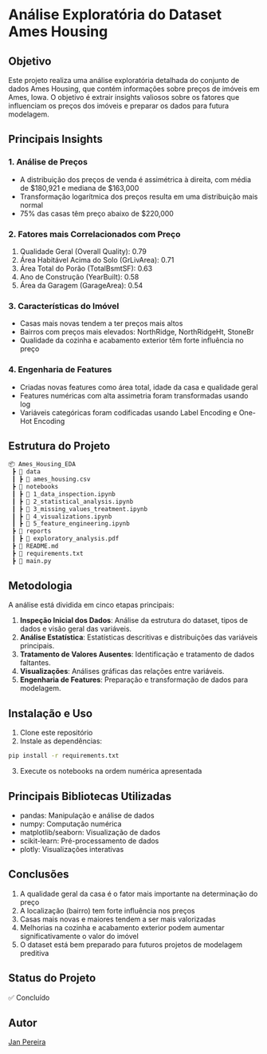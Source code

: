 # Análise Exploratória do Dataset Ames Housing

## Objetivo
Este projeto realiza uma análise exploratória detalhada do conjunto de dados Ames Housing, que contém informações sobre preços de imóveis em Ames, Iowa. O objetivo é extrair insights valiosos sobre os fatores que influenciam os preços dos imóveis e preparar os dados para futura modelagem.

## Principais Insights

### 1. Análise de Preços
- A distribuição dos preços de venda é assimétrica à direita, com média de $180,921 e mediana de $163,000
- Transformação logarítmica dos preços resulta em uma distribuição mais normal
- 75% das casas têm preço abaixo de $220,000

### 2. Fatores mais Correlacionados com Preço
1. Qualidade Geral (Overall Quality): 0.79
2. Área Habitável Acima do Solo (GrLivArea): 0.71
3. Área Total do Porão (TotalBsmtSF): 0.63
4. Ano de Construção (YearBuilt): 0.58
5. Área da Garagem (GarageArea): 0.54

### 3. Características do Imóvel
- Casas mais novas tendem a ter preços mais altos
- Bairros com preços mais elevados: NorthRidge, NorthRidgeHt, StoneBr
- Qualidade da cozinha e acabamento exterior têm forte influência no preço

### 4. Engenharia de Features
- Criadas novas features como área total, idade da casa e qualidade geral
- Features numéricas com alta assimetria foram transformadas usando log
- Variáveis categóricas foram codificadas usando Label Encoding e One-Hot Encoding

## Estrutura do Projeto
```markdown
📦 Ames_Housing_EDA
 ┣ 📂 data
 ┃ ┣ 📄 ames_housing.csv
 ┣ 📂 notebooks
 ┃ ┣ 📄 1_data_inspection.ipynb
 ┃ ┣ 📄 2_statistical_analysis.ipynb
 ┃ ┣ 📄 3_missing_values_treatment.ipynb
 ┃ ┣ 📄 4_visualizations.ipynb
 ┃ ┣ 📄 5_feature_engineering.ipynb
 ┣ 📂 reports
 ┃ ┣ 📄 exploratory_analysis.pdf
 ┣ 📄 README.md
 ┣ 📄 requirements.txt
 ┣ 📄 main.py
```

## Metodologia
A análise está dividida em cinco etapas principais:

1. **Inspeção Inicial dos Dados**: Análise da estrutura do dataset, tipos de dados e visão geral das variáveis.
2. **Análise Estatística**: Estatísticas descritivas e distribuições das variáveis principais.
3. **Tratamento de Valores Ausentes**: Identificação e tratamento de dados faltantes.
4. **Visualizações**: Análises gráficas das relações entre variáveis.
5. **Engenharia de Features**: Preparação e transformação de dados para modelagem.

## Instalação e Uso
1. Clone este repositório
2. Instale as dependências:
```bash
pip install -r requirements.txt
```
3. Execute os notebooks na ordem numérica apresentada

## Principais Bibliotecas Utilizadas
- pandas: Manipulação e análise de dados
- numpy: Computação numérica
- matplotlib/seaborn: Visualização de dados
- scikit-learn: Pré-processamento de dados
- plotly: Visualizações interativas

## Conclusões
1. A qualidade geral da casa é o fator mais importante na determinação do preço
2. A localização (bairro) tem forte influência nos preços
3. Casas mais novas e maiores tendem a ser mais valorizadas
4. Melhorias na cozinha e acabamento exterior podem aumentar significativamente o valor do imóvel
5. O dataset está bem preparado para futuros projetos de modelagem preditiva

## Status do Projeto
✅ Concluído

## Autor
[Jan Pereira](https://github.com/janpereira82)
